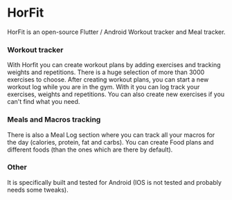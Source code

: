 # HorFit

HorFit is an open-source Flutter / Android Workout tracker and Meal tracker.

### Workout tracker
With Horfit you can create workout plans by adding exercises and tracking weights and repetitions. There is a huge selection of more than 3000 exercises to choose.
After creating workout plans, you can start a new workout log while you are in the gym. With it you can log track your exercises, weights and repetitions.
You can also create new exercises if you can't find what you need.

### Meals and Macros tracking
There is also a Meal Log section where you can track all your macros for the day (calories, protein, fat and carbs). 
You can create Food plans and different foods (than the ones which are there by default).

### Other
It is specifically built and tested for Android (IOS is not tested and probably needs some tweaks).
